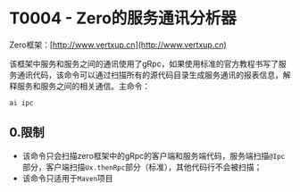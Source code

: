 # T0004 - Zero的服务通讯分析器

Zero框架：[http://www.vertxup.cn](http://www.vertxup.cn)

该框架中服务和服务之间的通讯使用了gRpc，如果使用标准的官方教程书写了服务通讯代码，该命令可以通过扫描所有的源代码目录生成服务通讯的报表信息，解释服务和服务之间的相关通信。主命令：

```shell
ai ipc
```

## 0.限制

* 该命令只会扫描zero框架中的gRpc的客户端和服务端代码，服务端扫描`@Ipc`部分，客户端扫描`Ux.thenRpc`部分（标准），其他代码行不会被扫描；
* 该命令只适用于`Maven`项目



